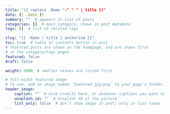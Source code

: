 ```yaml
---
title: "{{ replace .Name "-" " " | title }}"
date: {{ .Date }}
summary: ""  # appears in list of posts
categories: []  # main category; shown in post metadata
tags: []  # list of related tags

slug: "{{ .Name | title | anchorize }}"
toc: true  # table of contents button in post
# featured posts are shown on the homepage, and are shown first
# in the category/tags pages
featured: false
draft: false

weight: 1000  # smaller values are listed first

# full-width featured image
# To use, add an image named `featured.jpg/png` to your page's folder.
header_image:
    caption: ""  # Give credits here, or whatever captions you want to add (support markdown)
    unsplash_id: ""  # Unsplash ID of the picture
    list_only: false  # don't show image in post; only in list views
---
```

